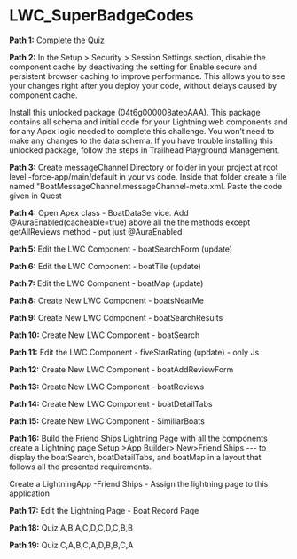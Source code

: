 # LWC_SuperBadgeCodes
 
**Path 1:** Complete the Quiz

**Path 2:**
In the Setup > Security > Session Settings section, disable the component cache by deactivating the setting for Enable secure and persistent browser caching to improve performance. This allows you to see your changes right after you deploy your code, without delays caused by component cache.

Install this unlocked package (04t6g000008ateoAAA). This package contains all schema and initial code for your Lightning web components and for any Apex logic needed to complete this challenge. You won’t need to make any changes to the data schema. If you have trouble installing this unlocked package, follow the steps in Trailhead Playground Management.

**Path 3:** Create messageChannel Directory or folder in your project at root level -force-app/main/default in your vs code.
Inside that folder create a file named "BoatMessageChannel.messageChannel-meta.xml. Paste the code given in Quest

**Path 4:** Open Apex class -  BoatDataService. Add @AuraEnabled(cacheable=true) above all the the methods except getAllReviews method - put just @AuraEnabled 


**Path 5:** Edit the LWC Component - boatSearchForm (update)

**Path 6:** Edit the LWC Component - boatTile (update)

**Path 7:** Edit the LWC Component - boatMap (update)

**Path 8:** Create New LWC Component - boatsNearMe

**Path 9:** Create New LWC Component - boatSearchResults

**Path 10:** Create New LWC Component - boatSearch

**Path 11:** Edit the LWC Component - fiveStarRating (update) - only Js

**Path 12:** Create New LWC Component - boatAddReviewForm

**Path 13:** Create New LWC Component - boatReviews

**Path 14:** Create New LWC Component - boatDetailTabs

**Path 15:** Create New LWC Component - SimiliarBoats

**Path 16:** Build the Friend Ships Lightning Page with all the components
create a Lightning page Setup >App Builder> New>Friend Ships --- to display the boatSearch, boatDetailTabs, and boatMap in a layout that follows all the presented requirements.

Create a LightningApp -Friend Ships - Assign the lightning page to this application

**Path 17:** Edit the Lightning Page - Boat Record Page

**Path 18:** Quiz A,B,A,C,D,C,D,C,B,B

**Path 19:** Quiz C,A,B,C,A,D,B,B,C,A









